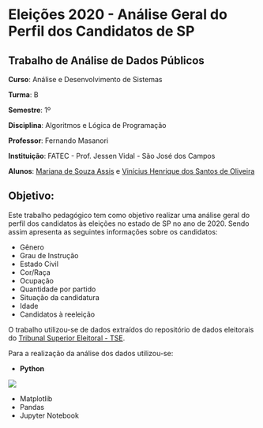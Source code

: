 # Eleições 2020 - Análise Geral do Perfil dos Candidatos de SP

## Trabalho de Análise de Dados Públicos

**Curso**: Análise e Desenvolvimento de Sistemas

**Turma**: B

**Semestre**: 1º

**Disciplina**: Algoritmos e Lógica de Programação

**Professor**: Fernando Masanori

**Instituição**: FATEC - Prof. Jessen Vidal - São José dos Campos

**Alunos**: [Mariana de Souza Assis](https://github.com/mariana299) e [Vinícius Henrique dos Santos de Oliveira](https://github.com/vinicius-hso)

## Objetivo:

Este trabalho pedagógico tem como objetivo realizar uma análise geral do perfil dos candidatos às eleições no estado de SP no ano de 2020. Sendo assim apresenta as seguintes informações sobre os candidatos:

* Gênero
* Grau de Instrução
* Estado Civil
* Cor/Raça
* Ocupação
* Quantidade por partido
* Situação da candidatura
* Idade 
* Candidatos à reeleição

O trabalho utilizou-se de dados extraídos do repositório de dados eleitorais do [Tribunal Superior Eleitoral - TSE](https://www.tse.jus.br/eleicoes/estatisticas/repositorio-de-dados-eleitorais-1).

Para a realização da análise dos dados utilizou-se:

* **Python** 

![](https://github.com/vinicius-hso/eleicoes-2020-analise-candidatos-SP/blob/main/python_logo.png)

* Matplotlib
* Pandas
* Jupyter Notebook
